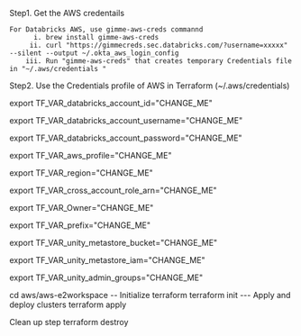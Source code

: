 Step1. Get the AWS credentails
    
    For Databricks AWS, use gimme-aws-creds commannd
          i. brew install gimme-aws-creds
         ii. curl "https://gimmecreds.sec.databricks.com/?username=xxxxx" --silent --output ~/.okta_aws_login_config 
        iii. Run "gimme-aws-creds" that creates temporary Credentials file in "~/.aws/credentials "
        
Step2. Use the Credentials profile of AWS in Terraform  (~/.aws/credentials)  




export TF_VAR_databricks_account_id="CHANGE_ME"

export TF_VAR_databricks_account_username="CHANGE_ME"

export TF_VAR_databricks_account_password="CHANGE_ME"

export TF_VAR_aws_profile="CHANGE_ME"

export TF_VAR_region="CHANGE_ME"

export TF_VAR_cross_account_role_arn="CHANGE_ME"

export TF_VAR_Owner="CHANGE_ME"

export TF_VAR_prefix="CHANGE_ME"

export TF_VAR_unity_metastore_bucket="CHANGE_ME"

export TF_VAR_unity_metastore_iam="CHANGE_ME"

export TF_VAR_unity_admin_groups="CHANGE_ME"

cd aws/aws-e2workspace
 -- Initialize terraform
terraform init
--- Apply and deploy clusters
terraform apply

Clean up step
terraform destroy
